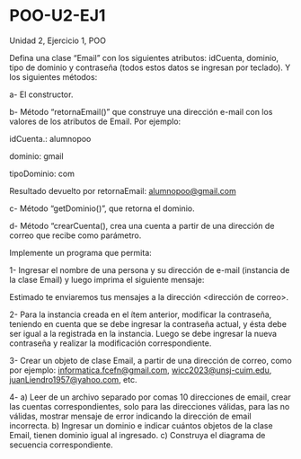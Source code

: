 # POO-U2-EJ1
Unidad 2, Ejercicio 1, POO

Defina una clase “Email” con los siguientes atributos: idCuenta, dominio, tipo de dominio y contraseña (todos estos datos se ingresan por teclado). Y los siguientes métodos:

a- El constructor.

b- Método “retornaEmail()” que construye una dirección e-mail con los valores de los atributos de Email. Por ejemplo:

idCuenta.: alumnopoo

dominio: gmail

tipoDominio: com

Resultado devuelto por retornaEmail: alumnopoo@gmail.com

c- Método “getDominio()”, que retorna el dominio.

d- Método “crearCuenta(), crea una cuenta a partir de una dirección de correo que recibe como parámetro.

Implemente un programa que permita:

1- Ingresar el nombre de una persona y su dirección de e-mail (instancia de la clase Email) y luego imprima el siguiente mensaje:

Estimado <nombre> te enviaremos tus mensajes a la dirección <dirección de correo>.

2- Para la instancia creada en el ítem anterior, modificar la contraseña, teniendo en cuenta que se debe ingresar la contraseña actual, y ésta debe ser igual a la registrada en la instancia. Luego se debe ingresar la nueva contraseña y realizar la modificación correspondiente.

3- Crear un objeto de clase Email, a partir de una dirección de correo, como por ejemplo: informatica.fcefn@gmail.com, wicc2023@unsj-cuim.edu, juanLiendro1957@yahoo.com, etc.

4- a) Leer de un archivo separado por comas 10 direcciones de email, crear las cuentas correspondientes, solo para las direcciones válidas, para las no válidas, mostrar mensaje de error indicando la dirección de email incorrecta.  b) Ingresar un dominio e indicar cuántos objetos de la clase Email, tienen dominio igual al ingresado. c) Construya el diagrama de secuencia correspondiente.
